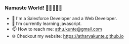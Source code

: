 ### Namaste World! 🙏🏻🙏🏻👋
- 💬 I'm a Salesforce Developer and a Web Developer.
- 🌱 I’m currently learning javascript.
- 📫 How to reach me: athu.kunte@gmail.com
- 🌐 Checkout my website: https://atharvakunte.github.io
<!--
**atharvakunte/atharvakunte** is a ✨ _special_ ✨ repository because its `README.md` (this file) appears on your GitHub profile.

Here are some ideas to get you started:

- 🔭 I’m currently working on ...
- 🌱 I’m currently learning ...
- 👯 I’m looking to collaborate on ...
- 🤔 I’m looking for help with ...
- 💬 Ask me about ...
- 📫 How to reach me: ...
- 😄 Pronouns: ...
- ⚡ Fun fact: ...
-->
